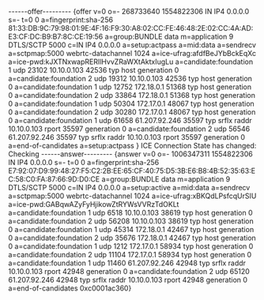 ------offer---------
{offer v=0
o=- 268733640 1554822306 IN IP4 0.0.0.0
s=-
t=0 0
a=fingerprint:sha-256 81:33:DB:9C:79:98:01:9E:4F:16:F9:30:A8:02:CC:FE:46:48:2E:02:CC:4A:AD:E3:CF:DC:B9:B7:8C:CE:19:56
a=group:BUNDLE data
m=application 9 DTLS/SCTP 5000
c=IN IP4 0.0.0.0
a=setup:actpass
a=mid:data
a=sendrecv
a=sctpmap:5000 webrtc-datachannel 1024
a=ice-ufrag:afdfBeJYbBckEqXc
a=ice-pwd:kJXTNxwapRERIlHvvZRaWXtAktxIugLu
a=candidate:foundation 1 udp 23102 10.10.0.103 42536 typ host generation 0
a=candidate:foundation 2 udp 19312 10.10.0.103 42536 typ host generation 0
a=candidate:foundation 1 udp 12752 172.18.0.1 51368 typ host generation 0
a=candidate:foundation 2 udp 33864 172.18.0.1 51368 typ host generation 0
a=candidate:foundation 1 udp 50304 172.17.0.1 48067 typ host generation 0
a=candidate:foundation 2 udp 30280 172.17.0.1 48067 typ host generation 0
a=candidate:foundation 1 udp 61658 61.207.92.246 35597 typ srflx raddr 10.10.0.103 rport 35597 generation 0
a=candidate:foundation 2 udp 56546 61.207.92.246 35597 typ srflx raddr 10.10.0.103 rport 35597 generation 0
a=end-of-candidates
a=setup:actpass
 <nil>}
ICE Connection State has changed: Checking
------answer---------
{answer v=0
o=- 1006347311 1554822306 IN IP4 0.0.0.0
s=-
t=0 0
a=fingerprint:sha-256 E7:92:07:D9:99:48:27:F5:C2:2B:EE:65:CF:40:75:D5:3B:E6:B8:4B:52:35:63:EC:58:C0:FA:87:66:9D:D0:CE
a=group:BUNDLE data
m=application 9 DTLS/SCTP 5000
c=IN IP4 0.0.0.0
a=setup:active
a=mid:data
a=sendrecv
a=sctpmap:5000 webrtc-datachannel 1024
a=ice-ufrag:xBKQdLPsfcqUrSIU
a=ice-pwd:GABqwAZyFyHjikowZtRYWsVVRzTdOKLt
a=candidate:foundation 1 udp 6518 10.10.0.103 38619 typ host generation 0
a=candidate:foundation 2 udp 56208 10.10.0.103 38619 typ host generation 0
a=candidate:foundation 1 udp 45314 172.18.0.1 42467 typ host generation 0
a=candidate:foundation 2 udp 35676 172.18.0.1 42467 typ host generation 0
a=candidate:foundation 1 udp 1212 172.17.0.1 58934 typ host generation 0
a=candidate:foundation 2 udp 11104 172.17.0.1 58934 typ host generation 0
a=candidate:foundation 1 udp 11460 61.207.92.246 42948 typ srflx raddr 10.10.0.103 rport 42948 generation 0
a=candidate:foundation 2 udp 65120 61.207.92.246 42948 typ srflx raddr 10.10.0.103 rport 42948 generation 0
a=end-of-candidates
 0xc0001ac360}

